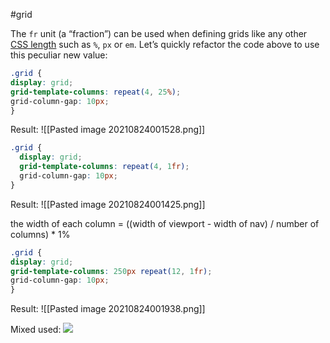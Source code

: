 #grid

The `fr` unit (a “fraction”) can be used when defining grids like any other [CSS length](https://css-tricks.com/the-lengths-of-css/) such as `%`, `px` or `em`. Let’s quickly refactor the code above to use this peculiar new value:

```css
.grid { 
display: grid; 
grid-template-columns: repeat(4, 25%); 
grid-column-gap: 10px; 
}
```

Result:
![[Pasted image 20210824001528.png]]

```css
.grid {
  display: grid;
  grid-template-columns: repeat(4, 1fr);
  grid-column-gap: 10px;
}
```

Result:
![[Pasted image 20210824001425.png]]


the width of each column = ((width of viewport - width of nav) / number of columns) \* 1%

```css 
.grid { 
display: grid; 
grid-template-columns: 250px repeat(12, 1fr); 
grid-column-gap: 10px; 
}
```

Result:
![[Pasted image 20210824001938.png]]

Mixed used:
![](https://i2.wp.com/css-tricks.com/wp-content/uploads/2017/06/alligator-grid.png?ssl=1)